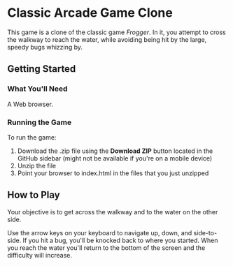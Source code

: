 # Classic Arcade Game Clone

This game is a clone of the classic game _Frogger_. In it, you attempt to cross the walkway to reach the water, while avoiding being hit by the large, speedy bugs whizzing by.

## Getting Started

### What You'll Need

A Web browser.

### Running the Game

To run the game:

1. Download the .zip file using the **Download ZIP** button located in the GitHub sidebar (might not be available if you're on a mobile device)
2. Unzip the file
3. Point your browser to index.html in the files that you just unzipped

## How to Play

Your objective is to get across the walkway and to the water on the other side.

Use the arrow keys on your keyboard to navigate up, down, and side-to-side. If you hit a bug, you'll be knocked back to where you started. When you reach the water you'll return to the bottom of the screen and the difficulty will increase.